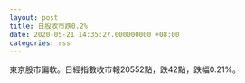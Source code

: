 ```yaml
---
layout: post
title: 日股收市跌0.2%
date: 2020-05-21 14:35:27.000000000 +08:00
categories: rss
---
```


東京股市偏軟。日經指數收市報20552點，跌42點，跌幅0.21%。
